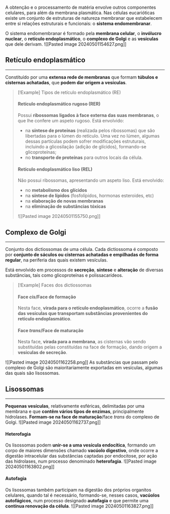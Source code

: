 A obtenção e o processamento de matéria envolve outros componentes celulares, para além da membrana plasmática.
Nas células eucarióticas existe um conjunto de estruturas de natureza membranar que estabelecem entre si relações estruturais e funcionais: o **sistema endomembranar**.

O sistema endomembranar é formado pela **membrana celular**, o **invólucro nuclear**, o **retículo endoplasmático**, o **complexo de Golgi** e as **vesículas** que dele derivam.
![[Pasted image 20240501154627.png]]
## Retículo endoplasmático
---
Constituído por uma **extensa rede de membranas** que formam **túbulos e cisternas achatadas**, que **podem dar origem a vesículas**.
>[!Example] Tipos de retículo endoplasmático (RE)
>#### Retículo endoplasmático rugoso (RER)
>Possui **ribossomas ligados à face externa das suas membranas**, o que lhe confere um aspeto rugoso.
>Está envolvido:
>- na **síntese de proteínas** (realizada pelos ribossomas) que são libertadas para o lúmen do retículo. Uma vez no lúmen, algumas dessas partículas podem sofrer modificações estruturais, incluindo a glicosilação (adição de glícidos), formando-se glicoproteínas;
>- no **transporte de proteínas** para outros locais da célula.
>
>#### Retículo endoplasmático liso (REL)
>Não possui ribossomas, apresentando um aspeto liso.
>Está envolvido:
>- no **metabolismo dos glícidos**
>- na **síntese de lípidos** (fosfolípidos, hormonas esteroides, etc)
>- na **elaboração de novas membranas**
>- na **eliminação de substâncias tóxicas**
>
>![[Pasted image 20240501155750.png]]

## Complexo de Golgi
---
Conjunto dos dictiossomas de uma célula. Cada dictiossoma é composto por **conjunto de sáculos ou cisternas achatadas e empilhadas de forma regular**, na periferia das quais existem vesículas.

Está envolvido em processos de **secreção**, **síntese** e **alteração** de diversas substâncias,
tais como glicoproteínas e polissacarídeos.

>[!Example] Faces dos dictiossomas
>#### Face _cis_/Face de formação
>Nesta face, **virada para o retículo endoplasmático**, ocorre a **fusão das vesículas que transportam substâncias provenientes do retículo endoplasmático**.
>#### Face _trans_/Face de maturação
>Nesta face, **virada para a membrana**, as cisternas vão sendo substituídas pelas constituídas na face de formação, dando origem a **vesículas de secreção**.

![[Pasted image 20240501162258.png]]
As substâncias que passam pelo complexo de Golgi são maioritariamente exportadas em vesículas, algumas das quais são lisossomas.
## Lisossomas
---
**Pequenas vesículas**, relativamente esféricas, delimitadas por uma membrana e que **contêm vários tipos de enzimas**, principalmente hidrolases.
**Formam-se na face de maturação**/face _trans_ do complexo de Golgi.
![[Pasted image 20240501162737.png]]
 
#### Heterofagia
Os lisossomas podem **unir-se a uma vesícula endocítica**, formando um corpo de maiores dimensões chamado **vacúolo digestivo**, onde ocorre a digestão intracelular das substâncias captadas por endocitose, por ação das hidrolases, num processo denominado **heterofagia**.
![[Pasted image 20240501163802.png]]
#### Autofagia
Os lisossomas também participam na digestão dos próprios organitos celulares, quando tal é necessário, formando-se, nesses casos, **vacúolos autofágicos**, num processo designado **autofagia** e que permite uma **contínua renovação da célula**.
![[Pasted image 20240501163827.png]]

 